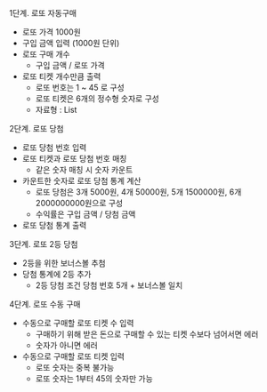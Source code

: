 1단계. 로또 자동구매
- 로또 가격 1000원
- 구입 금액 입력 (1000원 단위)
- 로또 구매 개수
  - 구입 금액 / 로또 가격
- 로또 티켓 개수만큼 출력
  - 로또 번호는 1 ~ 45 로 구성
  - 로또 티켓은 6개의 정수형 숫자로 구성
  - 자료형 : List<int> 

2단계. 로또 당첨
- 로또 당첨 번호 입력
- 로또 티켓과 로또 당첨 번호 매칭
  - 같은 숫자 매칭 시 숫자 카운트
- 카운트한 숫자로 로또 당첨 통계 계산
  - 로또 당첨은 3개 5000원, 4개 50000원, 5개 1500000원, 6개 2000000000원으로 구성
  - 수익률은 구입 금액 / 당첨 금액
- 로또 당첨 통계 출력

3단계. 로또 2등 당첨
- 2등을 위한 보너스볼 추첨
- 당첨 통계에 2등 추가
  - 2등 당첨 조건 당첨 번호 5개 + 보너스볼 일치

4단계. 로또 수동 구매
- 수동으로 구매할 로또 티켓 수 입력
  - 구매하기 위해 받은 돈으로 구매할 수 있는 티켓 수보다 넘어서면 에러
  - 숫자가 아니면 에러
- 수동으로 구매할 로또 티켓 입력
  - 로또 숫자는 중복 불가능
  - 로또 숫자는 1부터 45의 숫자만 가능
